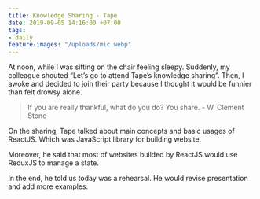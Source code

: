 ```yaml
---
title: Knowledge Sharing - Tape
date: 2019-09-05 14:16:00 +07:00
tags:
- daily
feature-images: "/uploads/mic.webp"
---
```


At noon, while I was sitting on the chair feeling sleepy. Suddenly, my colleague shouted “Let’s go to attend Tape’s knowledge sharing”. Then, I awoke and decided to join their party because I thought it would be funnier than felt drowsy alone.

> If you are really thankful, what do you do? You share. - W. Clement Stone

On the sharing, Tape talked about main concepts and basic usages of ReactJS. Which was JavaScript library for building website.

Moreover, he said that most of websites builded by ReactJS would use ReduxJS to manage a state.

In the end, he told us today was a rehearsal. He would revise presentation and add more examples.